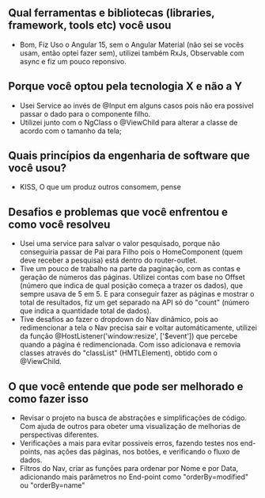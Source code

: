 Qual ferramentas e bibliotecas (libraries, framework, tools etc) você usou
----------

- Bom, Fiz Uso o Angular 15, sem o Angular Material (não sei se vocês usam, então optei fazer sem), utilizei
também RxJs, Observable com async e fiz um pouco reponsivo.

Porque você optou pela tecnologia X e não a Y
----------

- Usei Service ao invés de @Input em alguns casos pois não era possivel passar o dado para o componente filho.
- Utilizei junto com o NgClass o @ViewChild para alterar a classe de acordo com o tamanho da tela;


Quais princípios da engenharia de software que você usou?
----------

- KISS, O que um produz outros consomem, pense

Desafios e problemas que você enfrentou e como você resolveu
----------

- Usei uma service para salvar o valor pesquisado, porque não conseguiria passar de Pai para Filho pois o HomeComponent (quem deve receber a pesquisa) está dentro do router-outlet.
- Tive um pouco de trabalho na parte da paginação, com as contas e geração de números das páginas. Utilizei
contas com base no Offset (número que indica de qual posição começa a trazer os dados), que sempre usava de 5 
em 5. E para conseguir fazer as páginas e mostrar o total de resultados, fiz um get separado na API só do "count" (número que indica a quantidade total de dados).
- Tive desafios ao fazer o dropdown do Nav dinâmico, pois ao redimencionar a tela o Nav precisa sair e voltar automáticamente, utilizei da função @HostListener('window:resize', ['$event']) que percebe quando a página é redimencionada. Com isso adicionava e removia classes através do "classList" (HMTLElement), obtido com o @ViewChild.

O que você entende que pode ser melhorado e como fazer isso
----------

- Revisar o projeto na busca de abstrações e simplificações de código. Com ajuda de outros para obeter uma visualização de melhorias de perspectivas diferentes.
- Verificações a mais para evitar possiveis erros, fazendo testes nos end-points, nas ações das páginas, nos botões, e verificando o fluxo de dados.
- Filtros do Nav, criar as funções para ordenar por Nome e por Data, adicionando mais parâmetros no End-point como "orderBy=modified" ou "orderBy=name"
